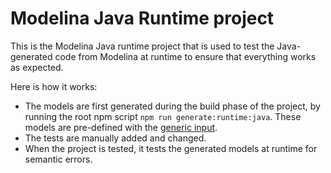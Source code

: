 # Modelina Java Runtime project

This is the Modelina Java runtime project that is used to test the Java-generated code from Modelina at runtime to ensure that everything works as expected.

Here is how it works:
- The models are first generated during the build phase of the project, by running the root npm script `npm run generate:runtime:java`. These models are pre-defined with the [generic input](../generic-input.json).
- The tests are manually added and changed.
- When the project is tested, it tests the generated models at runtime for semantic errors.